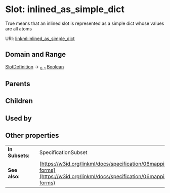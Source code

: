 
# Slot: inlined_as_simple_dict

True means that an inlined slot is represented as a simple dict whose values are all atoms

URI: [linkml:inlined_as_simple_dict](https://w3id.org/linkml/inlined_as_simple_dict)


## Domain and Range

[SlotDefinition](SlotDefinition.md) &#8594;  <sub>0..1</sub> [Boolean](types/Boolean.md)

## Parents


## Children


## Used by


## Other properties

|  |  |  |
| --- | --- | --- |
| **In Subsets:** | | SpecificationSubset |
| **See also:** | | [https://w3id.org/linkml/docs/specification/06mapping/#collection-forms](https://w3id.org/linkml/docs/specification/06mapping/#collection-forms) |

